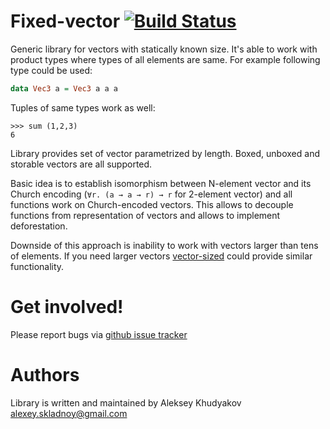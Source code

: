 
# Fixed-vector [![Build Status](https://travis-ci.org/Shimuuar/fixed-vector.png?branch=master)](https://travis-ci.org/Shimuuar/fixed-vector)

Generic library for vectors with statically known size. It's able to work with
product types where types of all elements are same. For example following type
could be used:

```haskell
data Vec3 a = Vec3 a a a
```

Tuples of same types work as well:

```
>>> sum (1,2,3)
6
```

Library provides set of vector parametrized by length. Boxed, unboxed and
storable vectors are all supported.

Basic idea is to establish isomorphism between N-element vector and its Church
encoding (`∀r. (a → a → r) → r` for 2-element vector) and all functions work on
Church-encoded vectors. This allows to decouple functions from representation of
vectors and allows to implement deforestation.

Downside of this approach is inability to work with vectors larger than tens of
elements. If you need larger
vectors [vector-sized](https://hackage.haskell.org/package/vector-sized) could provide
similar functionality.


# Get involved!

Please report bugs via
[github issue tracker](https://github.com/Shimuuar/fixed-vector/issues)



# Authors

Library is written and maintained by Aleksey Khudyakov <alexey.skladnoy@gmail.com>

